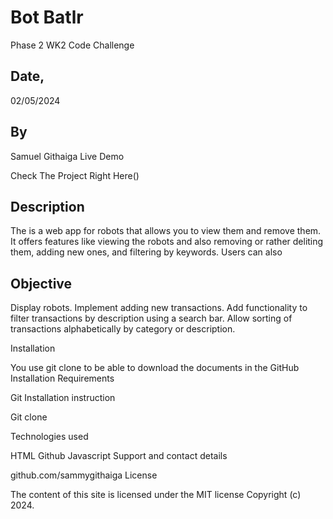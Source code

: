 # Bot Batlr
Phase 2 WK2 Code Challenge 
## Date,
 02/05/2024 
## By
 Samuel Githaiga Live Demo

Check The Project Right Here() 
## Description

The  is a web app for robots that allows you to view them and remove them. It offers features like viewing the robots and also removing or rather deliting them, adding new ones, and filtering by keywords. Users can also 
## Objective

Display robots.
Implement adding new transactions.
Add functionality to filter transactions by description using a search bar.
Allow sorting of transactions alphabetically by category or description.

Installation

You use git clone to be able to download the documents in the GitHub Installation Requirements

Git Installation instruction

Git clone 

Technologies used

HTML Github Javascript Support and contact details

github.com/sammygithaiga License

The content of this site is licensed under the MIT license Copyright (c) 2024.

